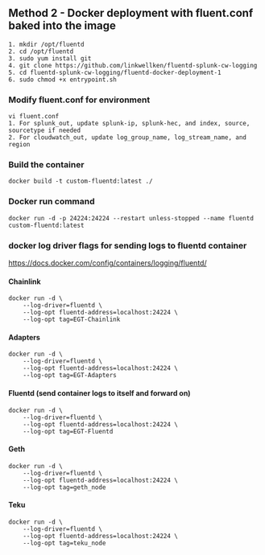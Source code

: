 ## Method 2 - Docker deployment with fluent.conf baked into the image
```
1. mkdir /opt/fluentd
2. cd /opt/fluentd
3. sudo yum install git
4. git clone https://github.com/linkwellken/fluentd-splunk-cw-logging
5. cd fluentd-splunk-cw-logging/fluentd-docker-deployment-1
6. sudo chmod +x entrypoint.sh

```

### Modify fluent.conf for environment
```
vi fluent.conf
1. For splunk_out, update splunk-ip, splunk-hec, and index, source, sourcetype if needed
2. For cloudwatch_out, update log_group_name, log_stream_name, and region
```

### Build the container
```
docker build -t custom-fluentd:latest ./
```

### Docker run command
```
docker run -d -p 24224:24224 --restart unless-stopped --name fluentd  custom-fluentd:latest
```

### docker log driver flags for sending logs to fluentd container
https://docs.docker.com/config/containers/logging/fluentd/

#### Chainlink
```
docker run -d \
    --log-driver=fluentd \
    --log-opt fluentd-address=localhost:24224 \
    --log-opt tag=EGT-Chainlink
```

#### Adapters
```
docker run -d \
    --log-driver=fluentd \
    --log-opt fluentd-address=localhost:24224 \
    --log-opt tag=EGT-Adapters
```

#### Fluentd (send container logs to itself and forward on)
```
docker run -d \
    --log-driver=fluentd \
    --log-opt fluentd-address=localhost:24224 \
    --log-opt tag=EGT-Fluentd
```

#### Geth
```
docker run -d \
    --log-driver=fluentd \
    --log-opt fluentd-address=localhost:24224 \
    --log-opt tag=geth_node
```

#### Teku
```
docker run -d \
    --log-driver=fluentd \
    --log-opt fluentd-address=localhost:24224 \
    --log-opt tag=teku_node
```

